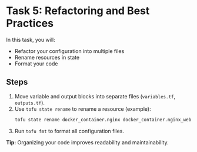 # Task 5: Refactoring and Best Practices

In this task, you will:
- Refactor your configuration into multiple files
- Rename resources in state
- Format your code

## Steps
1. Move variable and output blocks into separate files (`variables.tf`, `outputs.tf`).
2. Use `tofu state rename` to rename a resource (example):
   ```sh
   tofu state rename docker_container.nginx docker_container.nginx_web
   ```
3. Run `tofu fmt` to format all configuration files.

**Tip:** Organizing your code improves readability and maintainability. 